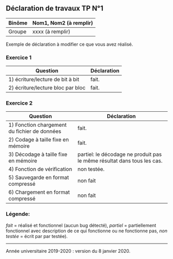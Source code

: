## Déclaration de travaux TP N°1
| Binôme | Nom1, Nom2 (à remplir)
| ---|---
| Groupe | xxxx (à remplir)

Exemple de déclaration à  modifier ce que vous avez réalisé.

### Exercice 1
| Question | Déclaration
| ---|---
| 1) écriture/lecture de bit à bit | fait.
| 2) écriture/lecture bloc par bloc | fait.

### Exercice 2
| Question | Déclaration
| ---|---
| 1) Fonction chargement du fichier de données  | fait.
| 2) Codage à taille fixe en mémoire | fait.
| 3) Décodage à taille fixe en mémoire | partiel: le décodage ne produit pas le même résultat dans tous les cas.
| 4) Fonction de vérification | non testée.
| 5) Sauvegarde en format compressé | non fait
| 6) Chargement en format compressé  | non fait

### Légende:
*fait* = réalisé et fonctionnel (aucun bug détecté),
*partiel* = partiellement fonctionnel  avec description de ce qui fonctionne ou ne fonctionne pas,
*non testée* = écrit par par testée).

---
Année universitaire 2019-2020 : version du 8 janvier 2020.
